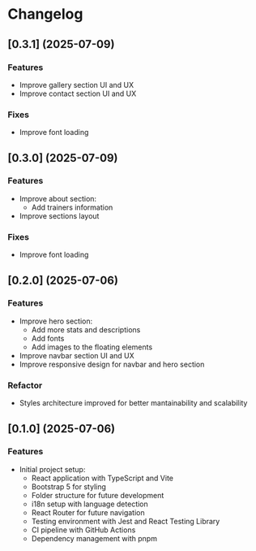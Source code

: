 # Changelog

## [0.3.1] (2025-07-09)

### Features

- Improve gallery section UI and UX
- Improve contact section UI and UX

### Fixes

- Improve font loading

## [0.3.0] (2025-07-09)

### Features

- Improve about section:
  - Add trainers information
- Improve sections layout

### Fixes

- Improve font loading

## [0.2.0] (2025-07-06)

### Features

- Improve hero section:
  - Add more stats and descriptions
  - Add fonts
  - Add images to the floating elements
- Improve navbar section UI and UX
- Improve responsive design for navbar and hero section

### Refactor 

- Styles architecture improved for better mantainability and scalability

## [0.1.0] (2025-07-06)

### Features

- Initial project setup:
  - React application with TypeScript and Vite
  - Bootstrap 5 for styling
  - Folder structure for future development
  - i18n setup with language detection
  - React Router for future navigation
  - Testing environment with Jest and React Testing Library
  - CI pipeline with GitHub Actions
  - Dependency management with pnpm

